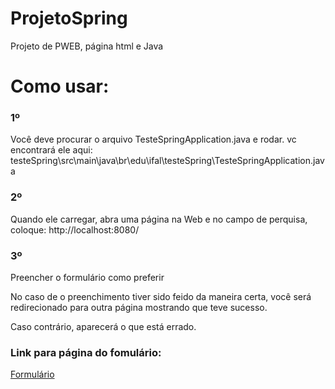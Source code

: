 # ProjetoSpring
Projeto de PWEB, página html e Java

<h1>Como usar:</h1>
<h3>1º</h3>
<p>Você deve procurar o arquivo TesteSpringApplication.java e rodar. vc encontrará ele aqui: testeSpring\src\main\java\br\edu\ifal\testeSpring\TesteSpringApplication.java</p>
<h3>2º</h3>
<p>Quando ele carregar, abra uma página na Web e no campo de perquisa, coloque: http://localhost:8080/</p>
<h3>3º</h3>
<p>Preencher o formulário como preferir</p>
<p>No caso de o preenchimento tiver sido feido da maneira certa, você será redirecionado para outra página mostrando que teve sucesso.</p>
<p>Caso contrário, aparecerá o que está errado.</p>


<h3>Link para página do fomulário:</h3>
<a href="https://testazure-springapp.azuremicroservices.io/">Formulário</a>
